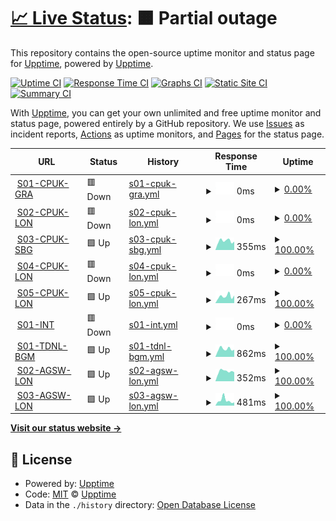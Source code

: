 # [📈 Live Status](https://uptime.cloud.clkpts.co.uk): <!--live status--> **🟧 Partial outage**

This repository contains the open-source uptime monitor and status page for [Upptime](https://upptime.js.org), powered by [Upptime](https://github.com/upptime/upptime).

[![Uptime CI](https://github.com/Clickpoints/uptime-monitoring/workflows/Uptime%20CI/badge.svg)](https://github.com/Clickpoints/uptime-monitoring/actions?query=workflow%3A%22Uptime+CI%22)
[![Response Time CI](https://github.com/Clickpoints/uptime-monitoring/workflows/Response%20Time%20CI/badge.svg)](https://github.com/Clickpoints/uptime-monitoring/actions?query=workflow%3A%22Response+Time+CI%22)
[![Graphs CI](https://github.com/Clickpoints/uptime-monitoring/workflows/Graphs%20CI/badge.svg)](https://github.com/Clickpoints/uptime-monitoring/actions?query=workflow%3A%22Graphs+CI%22)
[![Static Site CI](https://github.com/Clickpoints/uptime-monitoring/workflows/Static%20Site%20CI/badge.svg)](https://github.com/Clickpoints/uptime-monitoring/actions?query=workflow%3A%22Static+Site+CI%22)
[![Summary CI](https://github.com/Clickpoints/uptime-monitoring/workflows/Summary%20CI/badge.svg)](https://github.com/Clickpoints/uptime-monitoring/actions?query=workflow%3A%22Summary+CI%22)

With [Upptime](https://upptime.js.org), you can get your own unlimited and free uptime monitor and status page, powered entirely by a GitHub repository. We use [Issues](https://github.com/upptime/upptime/issues) as incident reports, [Actions](https://github.com/Clickpoints/uptime-monitoring/actions) as uptime monitors, and [Pages](https://uptime.cloud.clkpts.co.uk) for the status page.

<!--start: status pages-->
<!-- This summary is generated by Upptime (https://github.com/upptime/upptime) -->
<!-- Do not edit this manually, your changes will be overwritten -->
<!-- prettier-ignore -->
| URL | Status | History | Response Time | Uptime |
| --- | ------ | ------- | ------------- | ------ |
| <img alt="" src="https://icons.duckduckgo.com/ip3/s01.cloud.clkpts.uk.ico" height="13"> [S01-CPUK-GRA](http://s01.cloud.clkpts.uk) | 🟥 Down | [s01-cpuk-gra.yml](https://github.com/Clickpoints/uptime-monitoring/commits/HEAD/history/s01-cpuk-gra.yml) | <details><summary><img alt="Response time graph" src="./graphs/s01-cpuk-gra/response-time-week.png" height="20"> 0ms</summary><br><a href="https://uptime.cloud.clkpts.co.uk/history/s01-cpuk-gra"><img alt="Response time 93" src="https://img.shields.io/endpoint?url=https%3A%2F%2Fraw.githubusercontent.com%2FClickpoints%2Fuptime-monitoring%2FHEAD%2Fapi%2Fs01-cpuk-gra%2Fresponse-time.json"></a><br><a href="https://uptime.cloud.clkpts.co.uk/history/s01-cpuk-gra"><img alt="24-hour response time 0" src="https://img.shields.io/endpoint?url=https%3A%2F%2Fraw.githubusercontent.com%2FClickpoints%2Fuptime-monitoring%2FHEAD%2Fapi%2Fs01-cpuk-gra%2Fresponse-time-day.json"></a><br><a href="https://uptime.cloud.clkpts.co.uk/history/s01-cpuk-gra"><img alt="7-day response time 0" src="https://img.shields.io/endpoint?url=https%3A%2F%2Fraw.githubusercontent.com%2FClickpoints%2Fuptime-monitoring%2FHEAD%2Fapi%2Fs01-cpuk-gra%2Fresponse-time-week.json"></a><br><a href="https://uptime.cloud.clkpts.co.uk/history/s01-cpuk-gra"><img alt="30-day response time 0" src="https://img.shields.io/endpoint?url=https%3A%2F%2Fraw.githubusercontent.com%2FClickpoints%2Fuptime-monitoring%2FHEAD%2Fapi%2Fs01-cpuk-gra%2Fresponse-time-month.json"></a><br><a href="https://uptime.cloud.clkpts.co.uk/history/s01-cpuk-gra"><img alt="1-year response time 93" src="https://img.shields.io/endpoint?url=https%3A%2F%2Fraw.githubusercontent.com%2FClickpoints%2Fuptime-monitoring%2FHEAD%2Fapi%2Fs01-cpuk-gra%2Fresponse-time-year.json"></a></details> | <details><summary><a href="https://uptime.cloud.clkpts.co.uk/history/s01-cpuk-gra">0.00%</a></summary><a href="https://uptime.cloud.clkpts.co.uk/history/s01-cpuk-gra"><img alt="All-time uptime 83.25%" src="https://img.shields.io/endpoint?url=https%3A%2F%2Fraw.githubusercontent.com%2FClickpoints%2Fuptime-monitoring%2FHEAD%2Fapi%2Fs01-cpuk-gra%2Fuptime.json"></a><br><a href="https://uptime.cloud.clkpts.co.uk/history/s01-cpuk-gra"><img alt="24-hour uptime 0.00%" src="https://img.shields.io/endpoint?url=https%3A%2F%2Fraw.githubusercontent.com%2FClickpoints%2Fuptime-monitoring%2FHEAD%2Fapi%2Fs01-cpuk-gra%2Fuptime-day.json"></a><br><a href="https://uptime.cloud.clkpts.co.uk/history/s01-cpuk-gra"><img alt="7-day uptime 0.00%" src="https://img.shields.io/endpoint?url=https%3A%2F%2Fraw.githubusercontent.com%2FClickpoints%2Fuptime-monitoring%2FHEAD%2Fapi%2Fs01-cpuk-gra%2Fuptime-week.json"></a><br><a href="https://uptime.cloud.clkpts.co.uk/history/s01-cpuk-gra"><img alt="30-day uptime 1.38%" src="https://img.shields.io/endpoint?url=https%3A%2F%2Fraw.githubusercontent.com%2FClickpoints%2Fuptime-monitoring%2FHEAD%2Fapi%2Fs01-cpuk-gra%2Fuptime-month.json"></a><br><a href="https://uptime.cloud.clkpts.co.uk/history/s01-cpuk-gra"><img alt="1-year uptime 72.17%" src="https://img.shields.io/endpoint?url=https%3A%2F%2Fraw.githubusercontent.com%2FClickpoints%2Fuptime-monitoring%2FHEAD%2Fapi%2Fs01-cpuk-gra%2Fuptime-year.json"></a></details>
| <img alt="" src="https://icons.duckduckgo.com/ip3/s02.cloud.clkpts.uk.ico" height="13"> [S02-CPUK-LON](http://s02.cloud.clkpts.uk) | 🟥 Down | [s02-cpuk-lon.yml](https://github.com/Clickpoints/uptime-monitoring/commits/HEAD/history/s02-cpuk-lon.yml) | <details><summary><img alt="Response time graph" src="./graphs/s02-cpuk-lon/response-time-week.png" height="20"> 0ms</summary><br><a href="https://uptime.cloud.clkpts.co.uk/history/s02-cpuk-lon"><img alt="Response time 119" src="https://img.shields.io/endpoint?url=https%3A%2F%2Fraw.githubusercontent.com%2FClickpoints%2Fuptime-monitoring%2FHEAD%2Fapi%2Fs02-cpuk-lon%2Fresponse-time.json"></a><br><a href="https://uptime.cloud.clkpts.co.uk/history/s02-cpuk-lon"><img alt="24-hour response time 0" src="https://img.shields.io/endpoint?url=https%3A%2F%2Fraw.githubusercontent.com%2FClickpoints%2Fuptime-monitoring%2FHEAD%2Fapi%2Fs02-cpuk-lon%2Fresponse-time-day.json"></a><br><a href="https://uptime.cloud.clkpts.co.uk/history/s02-cpuk-lon"><img alt="7-day response time 0" src="https://img.shields.io/endpoint?url=https%3A%2F%2Fraw.githubusercontent.com%2FClickpoints%2Fuptime-monitoring%2FHEAD%2Fapi%2Fs02-cpuk-lon%2Fresponse-time-week.json"></a><br><a href="https://uptime.cloud.clkpts.co.uk/history/s02-cpuk-lon"><img alt="30-day response time 0" src="https://img.shields.io/endpoint?url=https%3A%2F%2Fraw.githubusercontent.com%2FClickpoints%2Fuptime-monitoring%2FHEAD%2Fapi%2Fs02-cpuk-lon%2Fresponse-time-month.json"></a><br><a href="https://uptime.cloud.clkpts.co.uk/history/s02-cpuk-lon"><img alt="1-year response time 119" src="https://img.shields.io/endpoint?url=https%3A%2F%2Fraw.githubusercontent.com%2FClickpoints%2Fuptime-monitoring%2FHEAD%2Fapi%2Fs02-cpuk-lon%2Fresponse-time-year.json"></a></details> | <details><summary><a href="https://uptime.cloud.clkpts.co.uk/history/s02-cpuk-lon">0.00%</a></summary><a href="https://uptime.cloud.clkpts.co.uk/history/s02-cpuk-lon"><img alt="All-time uptime 48.72%" src="https://img.shields.io/endpoint?url=https%3A%2F%2Fraw.githubusercontent.com%2FClickpoints%2Fuptime-monitoring%2FHEAD%2Fapi%2Fs02-cpuk-lon%2Fuptime.json"></a><br><a href="https://uptime.cloud.clkpts.co.uk/history/s02-cpuk-lon"><img alt="24-hour uptime 0.00%" src="https://img.shields.io/endpoint?url=https%3A%2F%2Fraw.githubusercontent.com%2FClickpoints%2Fuptime-monitoring%2FHEAD%2Fapi%2Fs02-cpuk-lon%2Fuptime-day.json"></a><br><a href="https://uptime.cloud.clkpts.co.uk/history/s02-cpuk-lon"><img alt="7-day uptime 0.00%" src="https://img.shields.io/endpoint?url=https%3A%2F%2Fraw.githubusercontent.com%2FClickpoints%2Fuptime-monitoring%2FHEAD%2Fapi%2Fs02-cpuk-lon%2Fuptime-week.json"></a><br><a href="https://uptime.cloud.clkpts.co.uk/history/s02-cpuk-lon"><img alt="30-day uptime 1.38%" src="https://img.shields.io/endpoint?url=https%3A%2F%2Fraw.githubusercontent.com%2FClickpoints%2Fuptime-monitoring%2FHEAD%2Fapi%2Fs02-cpuk-lon%2Fuptime-month.json"></a><br><a href="https://uptime.cloud.clkpts.co.uk/history/s02-cpuk-lon"><img alt="1-year uptime 14.78%" src="https://img.shields.io/endpoint?url=https%3A%2F%2Fraw.githubusercontent.com%2FClickpoints%2Fuptime-monitoring%2FHEAD%2Fapi%2Fs02-cpuk-lon%2Fuptime-year.json"></a></details>
| <img alt="" src="https://icons.duckduckgo.com/ip3/s03.cloud.clkpts.co.uk.ico" height="13"> [S03-CPUK-SBG](http://s03.cloud.clkpts.co.uk) | 🟩 Up | [s03-cpuk-sbg.yml](https://github.com/Clickpoints/uptime-monitoring/commits/HEAD/history/s03-cpuk-sbg.yml) | <details><summary><img alt="Response time graph" src="./graphs/s03-cpuk-sbg/response-time-week.png" height="20"> 355ms</summary><br><a href="https://uptime.cloud.clkpts.co.uk/history/s03-cpuk-sbg"><img alt="Response time 282" src="https://img.shields.io/endpoint?url=https%3A%2F%2Fraw.githubusercontent.com%2FClickpoints%2Fuptime-monitoring%2FHEAD%2Fapi%2Fs03-cpuk-sbg%2Fresponse-time.json"></a><br><a href="https://uptime.cloud.clkpts.co.uk/history/s03-cpuk-sbg"><img alt="24-hour response time 329" src="https://img.shields.io/endpoint?url=https%3A%2F%2Fraw.githubusercontent.com%2FClickpoints%2Fuptime-monitoring%2FHEAD%2Fapi%2Fs03-cpuk-sbg%2Fresponse-time-day.json"></a><br><a href="https://uptime.cloud.clkpts.co.uk/history/s03-cpuk-sbg"><img alt="7-day response time 355" src="https://img.shields.io/endpoint?url=https%3A%2F%2Fraw.githubusercontent.com%2FClickpoints%2Fuptime-monitoring%2FHEAD%2Fapi%2Fs03-cpuk-sbg%2Fresponse-time-week.json"></a><br><a href="https://uptime.cloud.clkpts.co.uk/history/s03-cpuk-sbg"><img alt="30-day response time 373" src="https://img.shields.io/endpoint?url=https%3A%2F%2Fraw.githubusercontent.com%2FClickpoints%2Fuptime-monitoring%2FHEAD%2Fapi%2Fs03-cpuk-sbg%2Fresponse-time-month.json"></a><br><a href="https://uptime.cloud.clkpts.co.uk/history/s03-cpuk-sbg"><img alt="1-year response time 288" src="https://img.shields.io/endpoint?url=https%3A%2F%2Fraw.githubusercontent.com%2FClickpoints%2Fuptime-monitoring%2FHEAD%2Fapi%2Fs03-cpuk-sbg%2Fresponse-time-year.json"></a></details> | <details><summary><a href="https://uptime.cloud.clkpts.co.uk/history/s03-cpuk-sbg">100.00%</a></summary><a href="https://uptime.cloud.clkpts.co.uk/history/s03-cpuk-sbg"><img alt="All-time uptime 100.00%" src="https://img.shields.io/endpoint?url=https%3A%2F%2Fraw.githubusercontent.com%2FClickpoints%2Fuptime-monitoring%2FHEAD%2Fapi%2Fs03-cpuk-sbg%2Fuptime.json"></a><br><a href="https://uptime.cloud.clkpts.co.uk/history/s03-cpuk-sbg"><img alt="24-hour uptime 100.00%" src="https://img.shields.io/endpoint?url=https%3A%2F%2Fraw.githubusercontent.com%2FClickpoints%2Fuptime-monitoring%2FHEAD%2Fapi%2Fs03-cpuk-sbg%2Fuptime-day.json"></a><br><a href="https://uptime.cloud.clkpts.co.uk/history/s03-cpuk-sbg"><img alt="7-day uptime 100.00%" src="https://img.shields.io/endpoint?url=https%3A%2F%2Fraw.githubusercontent.com%2FClickpoints%2Fuptime-monitoring%2FHEAD%2Fapi%2Fs03-cpuk-sbg%2Fuptime-week.json"></a><br><a href="https://uptime.cloud.clkpts.co.uk/history/s03-cpuk-sbg"><img alt="30-day uptime 100.00%" src="https://img.shields.io/endpoint?url=https%3A%2F%2Fraw.githubusercontent.com%2FClickpoints%2Fuptime-monitoring%2FHEAD%2Fapi%2Fs03-cpuk-sbg%2Fuptime-month.json"></a><br><a href="https://uptime.cloud.clkpts.co.uk/history/s03-cpuk-sbg"><img alt="1-year uptime 100.00%" src="https://img.shields.io/endpoint?url=https%3A%2F%2Fraw.githubusercontent.com%2FClickpoints%2Fuptime-monitoring%2FHEAD%2Fapi%2Fs03-cpuk-sbg%2Fuptime-year.json"></a></details>
| <img alt="" src="https://icons.duckduckgo.com/ip3/s04.cloud.clkpts.co.uk.ico" height="13"> [S04-CPUK-LON](http://s04.cloud.clkpts.co.uk) | 🟥 Down | [s04-cpuk-lon.yml](https://github.com/Clickpoints/uptime-monitoring/commits/HEAD/history/s04-cpuk-lon.yml) | <details><summary><img alt="Response time graph" src="./graphs/s04-cpuk-lon/response-time-week.png" height="20"> 0ms</summary><br><a href="https://uptime.cloud.clkpts.co.uk/history/s04-cpuk-lon"><img alt="Response time 0" src="https://img.shields.io/endpoint?url=https%3A%2F%2Fraw.githubusercontent.com%2FClickpoints%2Fuptime-monitoring%2FHEAD%2Fapi%2Fs04-cpuk-lon%2Fresponse-time.json"></a><br><a href="https://uptime.cloud.clkpts.co.uk/history/s04-cpuk-lon"><img alt="24-hour response time 0" src="https://img.shields.io/endpoint?url=https%3A%2F%2Fraw.githubusercontent.com%2FClickpoints%2Fuptime-monitoring%2FHEAD%2Fapi%2Fs04-cpuk-lon%2Fresponse-time-day.json"></a><br><a href="https://uptime.cloud.clkpts.co.uk/history/s04-cpuk-lon"><img alt="7-day response time 0" src="https://img.shields.io/endpoint?url=https%3A%2F%2Fraw.githubusercontent.com%2FClickpoints%2Fuptime-monitoring%2FHEAD%2Fapi%2Fs04-cpuk-lon%2Fresponse-time-week.json"></a><br><a href="https://uptime.cloud.clkpts.co.uk/history/s04-cpuk-lon"><img alt="30-day response time 0" src="https://img.shields.io/endpoint?url=https%3A%2F%2Fraw.githubusercontent.com%2FClickpoints%2Fuptime-monitoring%2FHEAD%2Fapi%2Fs04-cpuk-lon%2Fresponse-time-month.json"></a><br><a href="https://uptime.cloud.clkpts.co.uk/history/s04-cpuk-lon"><img alt="1-year response time 0" src="https://img.shields.io/endpoint?url=https%3A%2F%2Fraw.githubusercontent.com%2FClickpoints%2Fuptime-monitoring%2FHEAD%2Fapi%2Fs04-cpuk-lon%2Fresponse-time-year.json"></a></details> | <details><summary><a href="https://uptime.cloud.clkpts.co.uk/history/s04-cpuk-lon">0.00%</a></summary><a href="https://uptime.cloud.clkpts.co.uk/history/s04-cpuk-lon"><img alt="All-time uptime 0.00%" src="https://img.shields.io/endpoint?url=https%3A%2F%2Fraw.githubusercontent.com%2FClickpoints%2Fuptime-monitoring%2FHEAD%2Fapi%2Fs04-cpuk-lon%2Fuptime.json"></a><br><a href="https://uptime.cloud.clkpts.co.uk/history/s04-cpuk-lon"><img alt="24-hour uptime 0.00%" src="https://img.shields.io/endpoint?url=https%3A%2F%2Fraw.githubusercontent.com%2FClickpoints%2Fuptime-monitoring%2FHEAD%2Fapi%2Fs04-cpuk-lon%2Fuptime-day.json"></a><br><a href="https://uptime.cloud.clkpts.co.uk/history/s04-cpuk-lon"><img alt="7-day uptime 0.00%" src="https://img.shields.io/endpoint?url=https%3A%2F%2Fraw.githubusercontent.com%2FClickpoints%2Fuptime-monitoring%2FHEAD%2Fapi%2Fs04-cpuk-lon%2Fuptime-week.json"></a><br><a href="https://uptime.cloud.clkpts.co.uk/history/s04-cpuk-lon"><img alt="30-day uptime 1.38%" src="https://img.shields.io/endpoint?url=https%3A%2F%2Fraw.githubusercontent.com%2FClickpoints%2Fuptime-monitoring%2FHEAD%2Fapi%2Fs04-cpuk-lon%2Fuptime-month.json"></a><br><a href="https://uptime.cloud.clkpts.co.uk/history/s04-cpuk-lon"><img alt="1-year uptime 0.00%" src="https://img.shields.io/endpoint?url=https%3A%2F%2Fraw.githubusercontent.com%2FClickpoints%2Fuptime-monitoring%2FHEAD%2Fapi%2Fs04-cpuk-lon%2Fuptime-year.json"></a></details>
| <img alt="" src="https://icons.duckduckgo.com/ip3/s05.cloud.clkpts.co.uk.ico" height="13"> [S05-CPUK-LON](http://s05.cloud.clkpts.co.uk) | 🟩 Up | [s05-cpuk-lon.yml](https://github.com/Clickpoints/uptime-monitoring/commits/HEAD/history/s05-cpuk-lon.yml) | <details><summary><img alt="Response time graph" src="./graphs/s05-cpuk-lon/response-time-week.png" height="20"> 267ms</summary><br><a href="https://uptime.cloud.clkpts.co.uk/history/s05-cpuk-lon"><img alt="Response time 242" src="https://img.shields.io/endpoint?url=https%3A%2F%2Fraw.githubusercontent.com%2FClickpoints%2Fuptime-monitoring%2FHEAD%2Fapi%2Fs05-cpuk-lon%2Fresponse-time.json"></a><br><a href="https://uptime.cloud.clkpts.co.uk/history/s05-cpuk-lon"><img alt="24-hour response time 298" src="https://img.shields.io/endpoint?url=https%3A%2F%2Fraw.githubusercontent.com%2FClickpoints%2Fuptime-monitoring%2FHEAD%2Fapi%2Fs05-cpuk-lon%2Fresponse-time-day.json"></a><br><a href="https://uptime.cloud.clkpts.co.uk/history/s05-cpuk-lon"><img alt="7-day response time 267" src="https://img.shields.io/endpoint?url=https%3A%2F%2Fraw.githubusercontent.com%2FClickpoints%2Fuptime-monitoring%2FHEAD%2Fapi%2Fs05-cpuk-lon%2Fresponse-time-week.json"></a><br><a href="https://uptime.cloud.clkpts.co.uk/history/s05-cpuk-lon"><img alt="30-day response time 309" src="https://img.shields.io/endpoint?url=https%3A%2F%2Fraw.githubusercontent.com%2FClickpoints%2Fuptime-monitoring%2FHEAD%2Fapi%2Fs05-cpuk-lon%2Fresponse-time-month.json"></a><br><a href="https://uptime.cloud.clkpts.co.uk/history/s05-cpuk-lon"><img alt="1-year response time 245" src="https://img.shields.io/endpoint?url=https%3A%2F%2Fraw.githubusercontent.com%2FClickpoints%2Fuptime-monitoring%2FHEAD%2Fapi%2Fs05-cpuk-lon%2Fresponse-time-year.json"></a></details> | <details><summary><a href="https://uptime.cloud.clkpts.co.uk/history/s05-cpuk-lon">100.00%</a></summary><a href="https://uptime.cloud.clkpts.co.uk/history/s05-cpuk-lon"><img alt="All-time uptime 100.00%" src="https://img.shields.io/endpoint?url=https%3A%2F%2Fraw.githubusercontent.com%2FClickpoints%2Fuptime-monitoring%2FHEAD%2Fapi%2Fs05-cpuk-lon%2Fuptime.json"></a><br><a href="https://uptime.cloud.clkpts.co.uk/history/s05-cpuk-lon"><img alt="24-hour uptime 100.00%" src="https://img.shields.io/endpoint?url=https%3A%2F%2Fraw.githubusercontent.com%2FClickpoints%2Fuptime-monitoring%2FHEAD%2Fapi%2Fs05-cpuk-lon%2Fuptime-day.json"></a><br><a href="https://uptime.cloud.clkpts.co.uk/history/s05-cpuk-lon"><img alt="7-day uptime 100.00%" src="https://img.shields.io/endpoint?url=https%3A%2F%2Fraw.githubusercontent.com%2FClickpoints%2Fuptime-monitoring%2FHEAD%2Fapi%2Fs05-cpuk-lon%2Fuptime-week.json"></a><br><a href="https://uptime.cloud.clkpts.co.uk/history/s05-cpuk-lon"><img alt="30-day uptime 100.00%" src="https://img.shields.io/endpoint?url=https%3A%2F%2Fraw.githubusercontent.com%2FClickpoints%2Fuptime-monitoring%2FHEAD%2Fapi%2Fs05-cpuk-lon%2Fuptime-month.json"></a><br><a href="https://uptime.cloud.clkpts.co.uk/history/s05-cpuk-lon"><img alt="1-year uptime 100.00%" src="https://img.shields.io/endpoint?url=https%3A%2F%2Fraw.githubusercontent.com%2FClickpoints%2Fuptime-monitoring%2FHEAD%2Fapi%2Fs05-cpuk-lon%2Fuptime-year.json"></a></details>
| <img alt="" src="https://icons.duckduckgo.com/ip3/s01.office.clkpts.co.uk.ico" height="13"> [S01-INT](http://s01.office.clkpts.co.uk/) | 🟥 Down | [s01-int.yml](https://github.com/Clickpoints/uptime-monitoring/commits/HEAD/history/s01-int.yml) | <details><summary><img alt="Response time graph" src="./graphs/s01-int/response-time-week.png" height="20"> 0ms</summary><br><a href="https://uptime.cloud.clkpts.co.uk/history/s01-int"><img alt="Response time 0" src="https://img.shields.io/endpoint?url=https%3A%2F%2Fraw.githubusercontent.com%2FClickpoints%2Fuptime-monitoring%2FHEAD%2Fapi%2Fs01-int%2Fresponse-time.json"></a><br><a href="https://uptime.cloud.clkpts.co.uk/history/s01-int"><img alt="24-hour response time 0" src="https://img.shields.io/endpoint?url=https%3A%2F%2Fraw.githubusercontent.com%2FClickpoints%2Fuptime-monitoring%2FHEAD%2Fapi%2Fs01-int%2Fresponse-time-day.json"></a><br><a href="https://uptime.cloud.clkpts.co.uk/history/s01-int"><img alt="7-day response time 0" src="https://img.shields.io/endpoint?url=https%3A%2F%2Fraw.githubusercontent.com%2FClickpoints%2Fuptime-monitoring%2FHEAD%2Fapi%2Fs01-int%2Fresponse-time-week.json"></a><br><a href="https://uptime.cloud.clkpts.co.uk/history/s01-int"><img alt="30-day response time 0" src="https://img.shields.io/endpoint?url=https%3A%2F%2Fraw.githubusercontent.com%2FClickpoints%2Fuptime-monitoring%2FHEAD%2Fapi%2Fs01-int%2Fresponse-time-month.json"></a><br><a href="https://uptime.cloud.clkpts.co.uk/history/s01-int"><img alt="1-year response time 0" src="https://img.shields.io/endpoint?url=https%3A%2F%2Fraw.githubusercontent.com%2FClickpoints%2Fuptime-monitoring%2FHEAD%2Fapi%2Fs01-int%2Fresponse-time-year.json"></a></details> | <details><summary><a href="https://uptime.cloud.clkpts.co.uk/history/s01-int">0.00%</a></summary><a href="https://uptime.cloud.clkpts.co.uk/history/s01-int"><img alt="All-time uptime 13.76%" src="https://img.shields.io/endpoint?url=https%3A%2F%2Fraw.githubusercontent.com%2FClickpoints%2Fuptime-monitoring%2FHEAD%2Fapi%2Fs01-int%2Fuptime.json"></a><br><a href="https://uptime.cloud.clkpts.co.uk/history/s01-int"><img alt="24-hour uptime 0.00%" src="https://img.shields.io/endpoint?url=https%3A%2F%2Fraw.githubusercontent.com%2FClickpoints%2Fuptime-monitoring%2FHEAD%2Fapi%2Fs01-int%2Fuptime-day.json"></a><br><a href="https://uptime.cloud.clkpts.co.uk/history/s01-int"><img alt="7-day uptime 0.00%" src="https://img.shields.io/endpoint?url=https%3A%2F%2Fraw.githubusercontent.com%2FClickpoints%2Fuptime-monitoring%2FHEAD%2Fapi%2Fs01-int%2Fuptime-week.json"></a><br><a href="https://uptime.cloud.clkpts.co.uk/history/s01-int"><img alt="30-day uptime 1.38%" src="https://img.shields.io/endpoint?url=https%3A%2F%2Fraw.githubusercontent.com%2FClickpoints%2Fuptime-monitoring%2FHEAD%2Fapi%2Fs01-int%2Fuptime-month.json"></a><br><a href="https://uptime.cloud.clkpts.co.uk/history/s01-int"><img alt="1-year uptime 0.00%" src="https://img.shields.io/endpoint?url=https%3A%2F%2Fraw.githubusercontent.com%2FClickpoints%2Fuptime-monitoring%2FHEAD%2Fapi%2Fs01-int%2Fuptime-year.json"></a></details>
| <img alt="" src="https://icons.duckduckgo.com/ip3/topdevelop.xyz.ico" height="13"> [S01-TDNL-BGM](https://topdevelop.xyz) | 🟩 Up | [s01-tdnl-bgm.yml](https://github.com/Clickpoints/uptime-monitoring/commits/HEAD/history/s01-tdnl-bgm.yml) | <details><summary><img alt="Response time graph" src="./graphs/s01-tdnl-bgm/response-time-week.png" height="20"> 862ms</summary><br><a href="https://uptime.cloud.clkpts.co.uk/history/s01-tdnl-bgm"><img alt="Response time 1019" src="https://img.shields.io/endpoint?url=https%3A%2F%2Fraw.githubusercontent.com%2FClickpoints%2Fuptime-monitoring%2FHEAD%2Fapi%2Fs01-tdnl-bgm%2Fresponse-time.json"></a><br><a href="https://uptime.cloud.clkpts.co.uk/history/s01-tdnl-bgm"><img alt="24-hour response time 792" src="https://img.shields.io/endpoint?url=https%3A%2F%2Fraw.githubusercontent.com%2FClickpoints%2Fuptime-monitoring%2FHEAD%2Fapi%2Fs01-tdnl-bgm%2Fresponse-time-day.json"></a><br><a href="https://uptime.cloud.clkpts.co.uk/history/s01-tdnl-bgm"><img alt="7-day response time 862" src="https://img.shields.io/endpoint?url=https%3A%2F%2Fraw.githubusercontent.com%2FClickpoints%2Fuptime-monitoring%2FHEAD%2Fapi%2Fs01-tdnl-bgm%2Fresponse-time-week.json"></a><br><a href="https://uptime.cloud.clkpts.co.uk/history/s01-tdnl-bgm"><img alt="30-day response time 926" src="https://img.shields.io/endpoint?url=https%3A%2F%2Fraw.githubusercontent.com%2FClickpoints%2Fuptime-monitoring%2FHEAD%2Fapi%2Fs01-tdnl-bgm%2Fresponse-time-month.json"></a><br><a href="https://uptime.cloud.clkpts.co.uk/history/s01-tdnl-bgm"><img alt="1-year response time 894" src="https://img.shields.io/endpoint?url=https%3A%2F%2Fraw.githubusercontent.com%2FClickpoints%2Fuptime-monitoring%2FHEAD%2Fapi%2Fs01-tdnl-bgm%2Fresponse-time-year.json"></a></details> | <details><summary><a href="https://uptime.cloud.clkpts.co.uk/history/s01-tdnl-bgm">100.00%</a></summary><a href="https://uptime.cloud.clkpts.co.uk/history/s01-tdnl-bgm"><img alt="All-time uptime 56.02%" src="https://img.shields.io/endpoint?url=https%3A%2F%2Fraw.githubusercontent.com%2FClickpoints%2Fuptime-monitoring%2FHEAD%2Fapi%2Fs01-tdnl-bgm%2Fuptime.json"></a><br><a href="https://uptime.cloud.clkpts.co.uk/history/s01-tdnl-bgm"><img alt="24-hour uptime 100.00%" src="https://img.shields.io/endpoint?url=https%3A%2F%2Fraw.githubusercontent.com%2FClickpoints%2Fuptime-monitoring%2FHEAD%2Fapi%2Fs01-tdnl-bgm%2Fuptime-day.json"></a><br><a href="https://uptime.cloud.clkpts.co.uk/history/s01-tdnl-bgm"><img alt="7-day uptime 100.00%" src="https://img.shields.io/endpoint?url=https%3A%2F%2Fraw.githubusercontent.com%2FClickpoints%2Fuptime-monitoring%2FHEAD%2Fapi%2Fs01-tdnl-bgm%2Fuptime-week.json"></a><br><a href="https://uptime.cloud.clkpts.co.uk/history/s01-tdnl-bgm"><img alt="30-day uptime 100.00%" src="https://img.shields.io/endpoint?url=https%3A%2F%2Fraw.githubusercontent.com%2FClickpoints%2Fuptime-monitoring%2FHEAD%2Fapi%2Fs01-tdnl-bgm%2Fuptime-month.json"></a><br><a href="https://uptime.cloud.clkpts.co.uk/history/s01-tdnl-bgm"><img alt="1-year uptime 38.53%" src="https://img.shields.io/endpoint?url=https%3A%2F%2Fraw.githubusercontent.com%2FClickpoints%2Fuptime-monitoring%2FHEAD%2Fapi%2Fs01-tdnl-bgm%2Fuptime-year.json"></a></details>
| <img alt="" src="https://icons.duckduckgo.com/ip3/s02.all-green.co.uk.ico" height="13"> [S02-AGSW-LON](http://s02.all-green.co.uk) | 🟩 Up | [s02-agsw-lon.yml](https://github.com/Clickpoints/uptime-monitoring/commits/HEAD/history/s02-agsw-lon.yml) | <details><summary><img alt="Response time graph" src="./graphs/s02-agsw-lon/response-time-week.png" height="20"> 352ms</summary><br><a href="https://uptime.cloud.clkpts.co.uk/history/s02-agsw-lon"><img alt="Response time 329" src="https://img.shields.io/endpoint?url=https%3A%2F%2Fraw.githubusercontent.com%2FClickpoints%2Fuptime-monitoring%2FHEAD%2Fapi%2Fs02-agsw-lon%2Fresponse-time.json"></a><br><a href="https://uptime.cloud.clkpts.co.uk/history/s02-agsw-lon"><img alt="24-hour response time 323" src="https://img.shields.io/endpoint?url=https%3A%2F%2Fraw.githubusercontent.com%2FClickpoints%2Fuptime-monitoring%2FHEAD%2Fapi%2Fs02-agsw-lon%2Fresponse-time-day.json"></a><br><a href="https://uptime.cloud.clkpts.co.uk/history/s02-agsw-lon"><img alt="7-day response time 352" src="https://img.shields.io/endpoint?url=https%3A%2F%2Fraw.githubusercontent.com%2FClickpoints%2Fuptime-monitoring%2FHEAD%2Fapi%2Fs02-agsw-lon%2Fresponse-time-week.json"></a><br><a href="https://uptime.cloud.clkpts.co.uk/history/s02-agsw-lon"><img alt="30-day response time 349" src="https://img.shields.io/endpoint?url=https%3A%2F%2Fraw.githubusercontent.com%2FClickpoints%2Fuptime-monitoring%2FHEAD%2Fapi%2Fs02-agsw-lon%2Fresponse-time-month.json"></a><br><a href="https://uptime.cloud.clkpts.co.uk/history/s02-agsw-lon"><img alt="1-year response time 355" src="https://img.shields.io/endpoint?url=https%3A%2F%2Fraw.githubusercontent.com%2FClickpoints%2Fuptime-monitoring%2FHEAD%2Fapi%2Fs02-agsw-lon%2Fresponse-time-year.json"></a></details> | <details><summary><a href="https://uptime.cloud.clkpts.co.uk/history/s02-agsw-lon">100.00%</a></summary><a href="https://uptime.cloud.clkpts.co.uk/history/s02-agsw-lon"><img alt="All-time uptime 99.98%" src="https://img.shields.io/endpoint?url=https%3A%2F%2Fraw.githubusercontent.com%2FClickpoints%2Fuptime-monitoring%2FHEAD%2Fapi%2Fs02-agsw-lon%2Fuptime.json"></a><br><a href="https://uptime.cloud.clkpts.co.uk/history/s02-agsw-lon"><img alt="24-hour uptime 100.00%" src="https://img.shields.io/endpoint?url=https%3A%2F%2Fraw.githubusercontent.com%2FClickpoints%2Fuptime-monitoring%2FHEAD%2Fapi%2Fs02-agsw-lon%2Fuptime-day.json"></a><br><a href="https://uptime.cloud.clkpts.co.uk/history/s02-agsw-lon"><img alt="7-day uptime 100.00%" src="https://img.shields.io/endpoint?url=https%3A%2F%2Fraw.githubusercontent.com%2FClickpoints%2Fuptime-monitoring%2FHEAD%2Fapi%2Fs02-agsw-lon%2Fuptime-week.json"></a><br><a href="https://uptime.cloud.clkpts.co.uk/history/s02-agsw-lon"><img alt="30-day uptime 100.00%" src="https://img.shields.io/endpoint?url=https%3A%2F%2Fraw.githubusercontent.com%2FClickpoints%2Fuptime-monitoring%2FHEAD%2Fapi%2Fs02-agsw-lon%2Fuptime-month.json"></a><br><a href="https://uptime.cloud.clkpts.co.uk/history/s02-agsw-lon"><img alt="1-year uptime 99.97%" src="https://img.shields.io/endpoint?url=https%3A%2F%2Fraw.githubusercontent.com%2FClickpoints%2Fuptime-monitoring%2FHEAD%2Fapi%2Fs02-agsw-lon%2Fuptime-year.json"></a></details>
| <img alt="" src="https://icons.duckduckgo.com/ip3/s03.all-green.co.uk.ico" height="13"> [S03-AGSW-LON](http://s03.all-green.co.uk) | 🟩 Up | [s03-agsw-lon.yml](https://github.com/Clickpoints/uptime-monitoring/commits/HEAD/history/s03-agsw-lon.yml) | <details><summary><img alt="Response time graph" src="./graphs/s03-agsw-lon/response-time-week.png" height="20"> 481ms</summary><br><a href="https://uptime.cloud.clkpts.co.uk/history/s03-agsw-lon"><img alt="Response time 574" src="https://img.shields.io/endpoint?url=https%3A%2F%2Fraw.githubusercontent.com%2FClickpoints%2Fuptime-monitoring%2FHEAD%2Fapi%2Fs03-agsw-lon%2Fresponse-time.json"></a><br><a href="https://uptime.cloud.clkpts.co.uk/history/s03-agsw-lon"><img alt="24-hour response time 291" src="https://img.shields.io/endpoint?url=https%3A%2F%2Fraw.githubusercontent.com%2FClickpoints%2Fuptime-monitoring%2FHEAD%2Fapi%2Fs03-agsw-lon%2Fresponse-time-day.json"></a><br><a href="https://uptime.cloud.clkpts.co.uk/history/s03-agsw-lon"><img alt="7-day response time 481" src="https://img.shields.io/endpoint?url=https%3A%2F%2Fraw.githubusercontent.com%2FClickpoints%2Fuptime-monitoring%2FHEAD%2Fapi%2Fs03-agsw-lon%2Fresponse-time-week.json"></a><br><a href="https://uptime.cloud.clkpts.co.uk/history/s03-agsw-lon"><img alt="30-day response time 388" src="https://img.shields.io/endpoint?url=https%3A%2F%2Fraw.githubusercontent.com%2FClickpoints%2Fuptime-monitoring%2FHEAD%2Fapi%2Fs03-agsw-lon%2Fresponse-time-month.json"></a><br><a href="https://uptime.cloud.clkpts.co.uk/history/s03-agsw-lon"><img alt="1-year response time 270" src="https://img.shields.io/endpoint?url=https%3A%2F%2Fraw.githubusercontent.com%2FClickpoints%2Fuptime-monitoring%2FHEAD%2Fapi%2Fs03-agsw-lon%2Fresponse-time-year.json"></a></details> | <details><summary><a href="https://uptime.cloud.clkpts.co.uk/history/s03-agsw-lon">100.00%</a></summary><a href="https://uptime.cloud.clkpts.co.uk/history/s03-agsw-lon"><img alt="All-time uptime 99.80%" src="https://img.shields.io/endpoint?url=https%3A%2F%2Fraw.githubusercontent.com%2FClickpoints%2Fuptime-monitoring%2FHEAD%2Fapi%2Fs03-agsw-lon%2Fuptime.json"></a><br><a href="https://uptime.cloud.clkpts.co.uk/history/s03-agsw-lon"><img alt="24-hour uptime 100.00%" src="https://img.shields.io/endpoint?url=https%3A%2F%2Fraw.githubusercontent.com%2FClickpoints%2Fuptime-monitoring%2FHEAD%2Fapi%2Fs03-agsw-lon%2Fuptime-day.json"></a><br><a href="https://uptime.cloud.clkpts.co.uk/history/s03-agsw-lon"><img alt="7-day uptime 100.00%" src="https://img.shields.io/endpoint?url=https%3A%2F%2Fraw.githubusercontent.com%2FClickpoints%2Fuptime-monitoring%2FHEAD%2Fapi%2Fs03-agsw-lon%2Fuptime-week.json"></a><br><a href="https://uptime.cloud.clkpts.co.uk/history/s03-agsw-lon"><img alt="30-day uptime 100.00%" src="https://img.shields.io/endpoint?url=https%3A%2F%2Fraw.githubusercontent.com%2FClickpoints%2Fuptime-monitoring%2FHEAD%2Fapi%2Fs03-agsw-lon%2Fuptime-month.json"></a><br><a href="https://uptime.cloud.clkpts.co.uk/history/s03-agsw-lon"><img alt="1-year uptime 99.85%" src="https://img.shields.io/endpoint?url=https%3A%2F%2Fraw.githubusercontent.com%2FClickpoints%2Fuptime-monitoring%2FHEAD%2Fapi%2Fs03-agsw-lon%2Fuptime-year.json"></a></details>

<!--end: status pages-->

[**Visit our status website →**](https://uptime.cloud.clkpts.co.uk)

## 📄 License

- Powered by: [Upptime](https://github.com/upptime/upptime)
- Code: [MIT](./LICENSE) © [Upptime](https://upptime.js.org)
- Data in the `./history` directory: [Open Database License](https://opendatacommons.org/licenses/odbl/1-0/)
